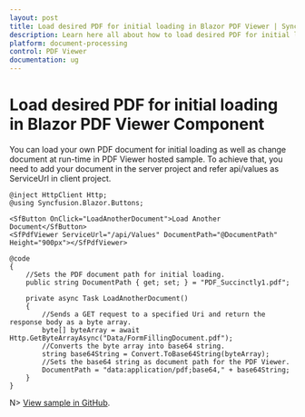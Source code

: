 ```yaml
---
layout: post
title: Load desired PDF for initial loading in Blazor PDF Viewer | Syncfusion
description: Learn here all about how to load desired PDF for initial loading in Syncfusion Blazor PDF Viewer component and more.
platform: document-processing
control: PDF Viewer
documentation: ug
---
```


# Load desired PDF for initial loading in Blazor PDF Viewer Component

You can load your own PDF document for initial loading as well as change document at run-time in PDF Viewer hosted sample. To achieve that, you need to add your document in the server project and refer api/values as ServiceUrl in client project.

```cshtml
@inject HttpClient Http;
@using Syncfusion.Blazor.Buttons;

<SfButton OnClick="LoadAnotherDocument">Load Another Document</SfButton>
<SfPdfViewer ServiceUrl="/api/Values" DocumentPath="@DocumentPath" Height="900px"></SfPdfViewer>

@code
{
    //Sets the PDF document path for initial loading.
    public string DocumentPath { get; set; } = "PDF_Succinctly1.pdf";

    private async Task LoadAnotherDocument()
    {
        //Sends a GET request to a specified Uri and return the response body as a byte array. 
        byte[] byteArray = await Http.GetByteArrayAsync("Data/FormFillingDocument.pdf");
        //Converts the byte array into base64 string.
        string base64String = Convert.ToBase64String(byteArray);
        //Sets the base64 string as document path for the PDF Viewer.
        DocumentPath = "data:application/pdf;base64," + base64String;  
    }
}
```

N> [View sample in GitHub](https://github.com/SyncfusionExamples/blazor-pdf-viewer-classic-examples/tree/master/Getting%20Started/Hosted%20application).
